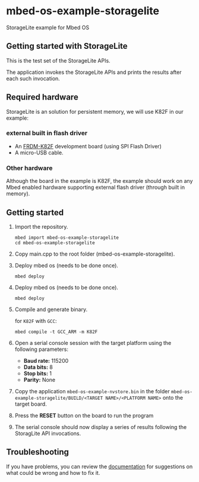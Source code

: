 # mbed-os-example-storagelite

StorageLite example for Mbed OS

## Getting started with StorageLite ##

This is the test set of the StorageLite APIs.

The application invokes the StorageLite APIs and prints the results after each such invocation. 

## Required hardware
StorageLite is an solution for persistent memory, we will use K82F in our example:
### external built in flash driver
* An [FRDM-K82F](http://os.mbed.com/platforms/FRDM-K82F/) development board (using SPI Flash Driver)
* A micro-USB cable.

### Other hardware
Although the board in the example is K82F, the example should work on any Mbed enabled hardware supporting external flash driver (through built in memory).

##  Getting started ##

 1. Import the repository.

    ```
    mbed import mbed-os-example-storagelite
    cd mbed-os-example-storagelite
    ```

 2. Copy main.cpp to the root folder (mbed-os-example-storagelite).

 3. Deploy mbed os (needs to be done once).

    ```
    mbed deploy
    ```

 4. Deploy mbed os (needs to be done once).

    ```
    mbed deploy
    ```

 5. Compile and generate binary.

    for `K82F` with `GCC`:

    ```
    mbed compile -t GCC_ARM -m K82F
    ```
 6. Open a serial console session with the target platform using the following parameters:

    * **Baud rate:** 115200
    * **Data bits:** 8
    * **Stop bits:** 1
    * **Parity:** None

 7. Copy the application `mbed-os-example-nvstore.bin` in the folder `mbed-os-example-storagelite/BUILD/<TARGET NAME>/<PLATFORM NAME>` onto the target board.

 8. Press the **RESET** button on the board to run the program

 9. The serial console should now display a series of results following the StoragLite API invocations. 
 
## Troubleshooting

If you have problems, you can review the [documentation](https://os.mbed.com/docs/latest/tutorials/debugging.html) for suggestions on what could be wrong and how to fix it.
